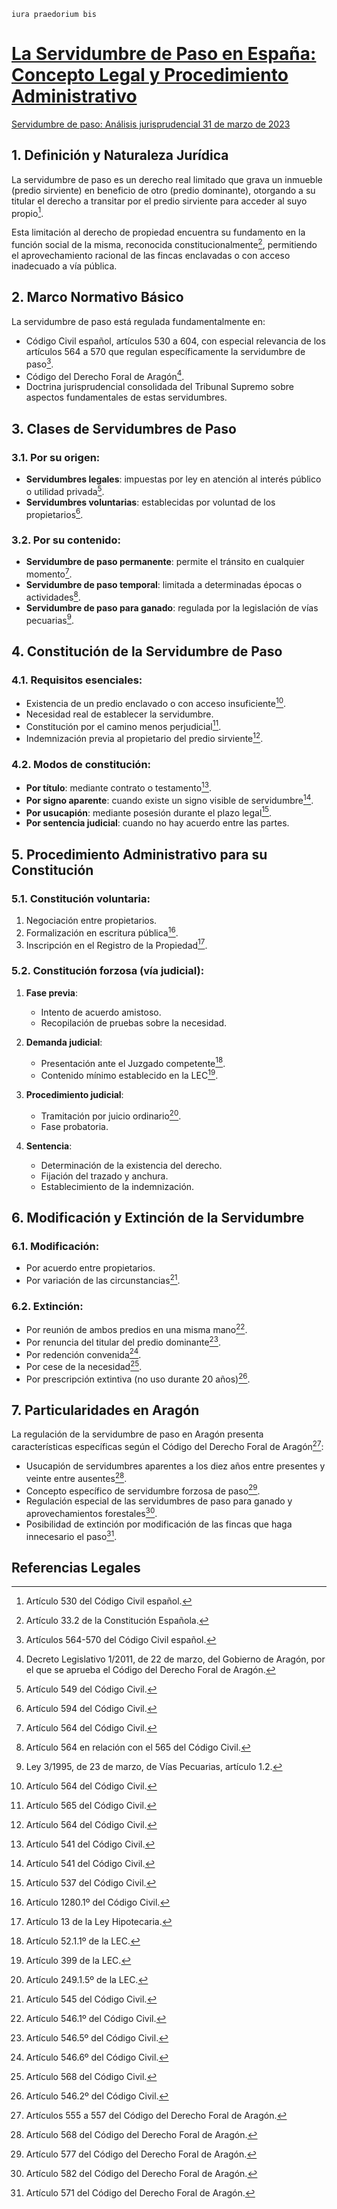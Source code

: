 `iura praedorium bis`
<!--></-->
# [La Servidumbre de Paso en España: Concepto Legal y Procedimiento Administrativo](https://claude.site/artifacts/efd069b7-df2b-4284-b792-35ebe9d1fead)

[Servidumbre de paso: Análisis jurisprudencial 31 de marzo de 2023](https://blog.sepin.es/servidumbre-de-paso-an%C3%A1lisis-jurisprudencial)

## 1. Definición y Naturaleza Jurídica

La servidumbre de paso es un derecho real limitado que grava un inmueble (predio sirviente) en beneficio de otro (predio dominante), otorgando a su titular el derecho a transitar por el predio sirviente para acceder al suyo propio[^1].

Esta limitación al derecho de propiedad encuentra su fundamento en la función social de la misma, reconocida constitucionalmente[^2], permitiendo el aprovechamiento racional de las fincas enclavadas o con acceso inadecuado a vía pública.

## 2. Marco Normativo Básico

La servidumbre de paso está regulada fundamentalmente en:

- Código Civil español, artículos 530 a 604, con especial relevancia de los artículos 564 a 570 que regulan específicamente la servidumbre de paso[^3].
- Código del Derecho Foral de Aragón[^4].
- Doctrina jurisprudencial consolidada del Tribunal Supremo sobre aspectos fundamentales de estas servidumbres.

## 3. Clases de Servidumbres de Paso

### 3.1. Por su origen:
- **Servidumbres legales**: impuestas por ley en atención al interés público o utilidad privada[^5].
- **Servidumbres voluntarias**: establecidas por voluntad de los propietarios[^6].

### 3.2. Por su contenido:
- **Servidumbre de paso permanente**: permite el tránsito en cualquier momento[^7].
- **Servidumbre de paso temporal**: limitada a determinadas épocas o actividades[^8].
- **Servidumbre de paso para ganado**: regulada por la legislación de vías pecuarias[^9].

## 4. Constitución de la Servidumbre de Paso

### 4.1. Requisitos esenciales:
- Existencia de un predio enclavado o con acceso insuficiente[^10].
- Necesidad real de establecer la servidumbre.
- Constitución por el camino menos perjudicial[^11].
- Indemnización previa al propietario del predio sirviente[^12].

### 4.2. Modos de constitución:
- **Por título**: mediante contrato o testamento[^13].
- **Por signo aparente**: cuando existe un signo visible de servidumbre[^14].
- **Por usucapión**: mediante posesión durante el plazo legal[^15].
- **Por sentencia judicial**: cuando no hay acuerdo entre las partes.

## 5. Procedimiento Administrativo para su Constitución

### 5.1. Constitución voluntaria:
1. Negociación entre propietarios.
2. Formalización en escritura pública[^16].
3. Inscripción en el Registro de la Propiedad[^17].

### 5.2. Constitución forzosa (vía judicial):
1. **Fase previa**:
   - Intento de acuerdo amistoso.
   - Recopilación de pruebas sobre la necesidad.

2. **Demanda judicial**:
   - Presentación ante el Juzgado competente[^18].
   - Contenido mínimo establecido en la LEC[^19].

3. **Procedimiento judicial**:
   - Tramitación por juicio ordinario[^20].
   - Fase probatoria.

4. **Sentencia**:
   - Determinación de la existencia del derecho.
   - Fijación del trazado y anchura.
   - Establecimiento de la indemnización.

## 6. Modificación y Extinción de la Servidumbre

### 6.1. Modificación:
- Por acuerdo entre propietarios.
- Por variación de las circunstancias[^21].

### 6.2. Extinción:
- Por reunión de ambos predios en una misma mano[^22].
- Por renuncia del titular del predio dominante[^23].
- Por redención convenida[^24].
- Por cese de la necesidad[^25].
- Por prescripción extintiva (no uso durante 20 años)[^26].

## 7. Particularidades en Aragón

La regulación de la servidumbre de paso en Aragón presenta características específicas según el Código del Derecho Foral de Aragón[^27]:

- Usucapión de servidumbres aparentes a los diez años entre presentes y veinte entre ausentes[^28].
- Concepto específico de servidumbre forzosa de paso[^29].
- Regulación especial de las servidumbres de paso para ganado y aprovechamientos forestales[^30].
- Posibilidad de extinción por modificación de las fincas que haga innecesario el paso[^31].

## Referencias Legales

[^1]: Artículo 530 del Código Civil español.

[^2]: Artículo 33.2 de la Constitución Española.

[^3]: Artículos 564-570 del Código Civil español.

[^4]: Decreto Legislativo 1/2011, de 22 de marzo, del Gobierno de Aragón, por el que se aprueba el Código del Derecho Foral de Aragón.

[^5]: Artículo 549 del Código Civil.

[^6]: Artículo 594 del Código Civil.

[^7]: Artículo 564 del Código Civil.

[^8]: Artículo 564 en relación con el 565 del Código Civil.

[^9]: Ley 3/1995, de 23 de marzo, de Vías Pecuarias, artículo 1.2.

[^10]: Artículo 564 del Código Civil.

[^11]: Artículo 565 del Código Civil.

[^12]: Artículo 564 del Código Civil.

[^13]: Artículo 541 del Código Civil.

[^14]: Artículo 541 del Código Civil.

[^15]: Artículo 537 del Código Civil.

[^16]: Artículo 1280.1º del Código Civil.

[^17]: Artículo 13 de la Ley Hipotecaria.

[^18]: Artículo 52.1.1º de la LEC.

[^19]: Artículo 399 de la LEC.

[^20]: Artículo 249.1.5º de la LEC.

[^21]: Artículo 545 del Código Civil.

[^22]: Artículo 546.1º del Código Civil.

[^23]: Artículo 546.5º del Código Civil.

[^24]: Artículo 546.6º del Código Civil.

[^25]: Artículo 568 del Código Civil.

[^26]: Artículo 546.2º del Código Civil.

[^27]: Artículos 555 a 557 del Código del Derecho Foral de Aragón.

[^28]: Artículo 568 del Código del Derecho Foral de Aragón.

[^29]: Artículo 577 del Código del Derecho Foral de Aragón.

[^30]: Artículo 582 del Código del Derecho Foral de Aragón.

[^31]: Artículo 571 del Código del Derecho Foral de Aragón.